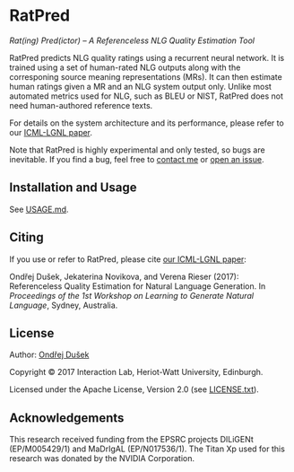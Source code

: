 RatPred
=======

_Rat(ing) Pred(ictor) – A Referenceless NLG Quality Estimation Tool_

RatPred predicts NLG quality ratings using a recurrent neural network. 
It is trained using a set of human-rated NLG outputs along with the corresponing 
source meaning representations (MRs). It can then estimate human ratings given
a MR and an NLG system output only. Unlike most automated metrics used for NLG, 
such as BLEU or NIST, RatPred does not need human-authored reference texts.

For details on the system architecture and its performance, please refer to
our [ICML-LGNL paper](https://arxiv.org/abs/1708.01759).

Note that RatPred is highly experimental and only tested, so bugs are inevitable. If you find a bug, feel free to [contact me](https://github.com/tuetschek) or [open an issue](https://github.com/UFAL-DSG/ratpred/issues). 

Installation and Usage
----------------------

See [USAGE.md](USAGE.md).

Citing
------

If you use or refer to RatPred, please cite [our ICML-LGNL paper](https://arxiv.org/abs/1708.01759):

Ondřej Dušek, Jekaterina Novikova, and Verena Rieser (2017): Referenceless Quality Estimation for Natural Language Generation. In _Proceedings of the 1st Workshop on Learning to Generate Natural Language_, Sydney, Australia.

License
-------

Author: [Ondřej Dušek](https://github.com/tuetschek)

Copyright © 2017 Interaction Lab, Heriot-Watt University, Edinburgh.

Licensed under the Apache License, Version 2.0 (see [LICENSE.txt](LICENSE.txt)).

Acknowledgements
----------------

This research received funding from the EPSRC projects  DILiGENt (EP/M005429/1) and  MaDrIgAL (EP/N017536/1). The Titan Xp used for this research was donated by the NVIDIA Corporation.


